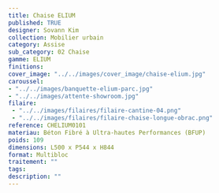 ```yaml
---
title: Chaise ELIUM 
published: TRUE
designer: Sovann Kim
collection: Mobilier urbain
category: Assise
sub_category: 02 Chaise
gamme: ELIUM
finitions: 
cover_image: "../../images/cover_image/chaise-elium.jpg"
caroussel: 
- "../../images/banquette-elium-parc.jpg"
- "../../images/attente-showroom.jpg"
filaire: 
 - "../../images/filaires/filaire-cantine-04.png"
 - "../../images/filaires/filaire-chaise-longue-obrac.png"
reference: CHELIUM0101
materiau: Béton Fibré à Ultra-hautes Performances (BFUP)
poids: 109
dimensions: L500 x P544 x H844
format: Multibloc
traitement: ""
tags: 
description: ""
---
```

